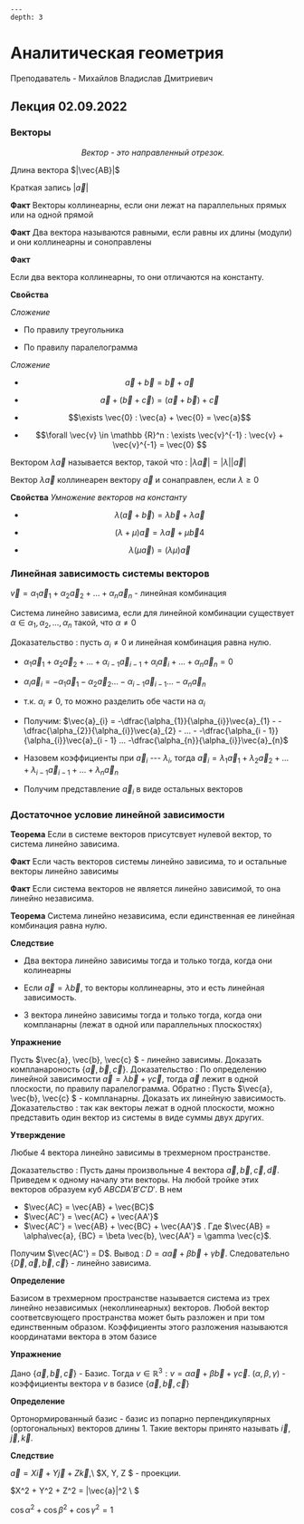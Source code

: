 ```{contents} Аналитическая геометрия
---
depth: 3
```

# Аналитическая геометрия

Преподаватель - Михайлов Владислав Дмитриевич

## Лекция 02.09.2022



### Векторы
$$\textit{Вектор - это направленный отрезок.}$$ 

Длина вектора $|\vec{AB}|$

Краткая запись  $|\vec{a}|$

**Факт**
Векторы коллинеарны, если они лежат на параллельных прямых или на одной прямой

**Факт**
Два вектора называются равными, если равны их длины (модули) и они коллинеарны и соноправлены

**Факт**

Если два вектора коллинеарны, то они отличаются на константу.


**Свойства**

*Сложение*

 - По правилу треугольника

 - По правилу паралелограмма

*Сложение*
- $$ \vec{a} + \vec{b} = \vec{b} + \vec{a}$$
- $$ \vec{a} + (\vec{b} + \vec{c}) = (\vec{a} + \vec{b}) + \vec{c} $$

- $$\exists \vec{0} : \vec{a} + \vec{0} = \vec{a}$$

- $$\forall \vec{v} \in \mathbb {R}^n : \exists \vec{v}^{-1} : \vec{v} + \vec{v}^{-1} = \vec{0} $$


Вектором $\lambda \vec{a}$ называется вектор, такой что : $|\lambda\vec{a}| = |\lambda||\vec{a}|$



Вектор $\lambda \vec{a}$ коллинеарен вектору $\vec{a}$ и сонаправлен, если $\lambda \geq 0$


**Свойства**
*Умножение векторов на константу*


- $$ \lambda (\vec{a} + \vec{b}) = \lambda\vec{b} + \lambda\vec{a}$$

- $$ (\lambda + \mu)\vec{a} = \lambda\vec{a} + \mu\vec{b}4$$

- $$\lambda(\mu\vec{a}) = (\lambda\mu)\vec{a}$$

### Линейная зависимость системы векторов


$\vec{v} = \alpha_{1} \vec{a}_{1} + \alpha_{2} \vec{a}_{2} + ... + \alpha_{n} \vec{a}_{n}$ - линейная комбинация

Система линейно зависима, если для линейной комбинации существует $\alpha \in {\alpha_{1}, \alpha_{2}, ... , \alpha_{n}}$ такой, что $\alpha \neq 0$


Доказательство : пусть $\alpha_{i} \neq 0$ и линейная комбинация равна нулю.


- $\alpha_{1} \vec{a}_{1} + \alpha_{2} \vec{a}_{2} + ... + \alpha_{i - 1} \vec{a}_{i - 1} + \alpha_{i} \vec{a}_{i} + ... + \alpha_{n} \vec{a}_{n} = 0$

- $\alpha_{i} \vec{a}_{i} = - \alpha_{1} \vec{a}_{1} - \alpha_{2} \vec{a}_{2} ... - \alpha_{i - 1} \vec{a}_{i - 1} ... - \alpha_{n} \vec{a}_{n}$

- т.к. $\alpha_{i} \neq 0$, то можно разделить обе части на $\alpha_{i}$

- Получим: $\vec{a}_{i} = -\dfrac{\alpha_{1}}{\alpha_{i}}\vec{a}_{1} - -\dfrac{\alpha_{2}}{\alpha_{i}}\vec{a}_{2} - ... - -\dfrac{\alpha_{i - 1}}{\alpha_{i}}\vec{a}_{i - 1} ... -\dfrac{\alpha_{n}}{\alpha_{i}}\vec{a}_{n}$

- Назовем коэффициенты при $\vec{a}_{i}$ --- $\lambda_{i}$, тогда $\vec{a}_{i} = \lambda_{1} \vec{a}_{1} + \lambda_{2} \vec{a}_{2} + ... + \lambda_{i - 1} \vec{a}_{i - 1} + ... + \lambda_{n} \vec{a}_{n}$

- Получим представление $\vec{a}_{i}$ в виде остальных векторов


### Достаточное условие линейной зависимости
**Теорема**
Если в системе векторов присутсвует нулевой вектор, то система линейно зависима.


**Факт**
Если часть векторов системы линейно зависима, то и остальные векторы линейно зависимы


**Факт**
Если система векторов не является линейно зависимой, то она линейно независима.

**Теорема**
Система линейно независима, если единственная ее линейная комбинация равна нулю.



**Следствие**


- Два вектора линейно зависимы тогда и только тогда, когда они колинеарны

- Если $\vec{a} = \lambda\vec{b}$, то векторы коллинеарны, это и есть линейная зависимость.

- $3$ вектора линейно зависимы тогда и только тогда, когда они компланарны (лежат в одной или параллельных плоскостях)

**Упражнение**

Пусть $\vec{a}, \vec{b}, \vec{c} $ - линейно зависимы. Доказать компланароность $\{\vec{a}, \vec{b}, \vec{c}\}$. Доказательство : По определению линейной зависимости $\vec{a} = \lambda \vec{b} + \gamma\vec{c}$, тогда $\vec{a}$ лежит в одной плоскости, по правилу паралелограмма. Обратно : Пусть $\vec{a}, \vec{b}, \vec{c} $ - компланарны. Доказать их линейную зависимость. Доказательство : так как векторы лежат в одной плоскости, можно представить один вектор из системы в виде суммы двух других.


**Утверждение**

Любые 4 вектора линейно зависимы в трехмерном пространстве.

Доказательство : Пусть даны произвольные 4 вектора $\vec{a}, \vec{b}, \vec{c}, \vec{d}$. Приведем к одному началу эти векторы. На любой тройке этих векторов образуем куб $ABCDA'B'C'D'$. В нем

- $\vec{AC} = \vec{AB} + \vec{BC}$
- $\vec{AC'} = \vec{AC} + \vec{AA'}$
- $\vec{AC'} = \vec{AB} + \vec{BC} + \vec{AA'}$ . Где $\vec{AB} = \alpha\vec{a}, {BC} = \beta \vec{b}, \vec{AA'} = \gamma \vec{c}$.

Получим $\vec{AC'} = D$. Вывод : $D = \alpha\vec{a} + \beta \vec{b} + \gamma \vec{b}$. Следовательно $\{\vec{D}, \vec{a}, \vec{b}, \vec{c}\}$ - линейно зависима.

**Определение**

Базисом в трехмерном пространстве называется система из трех линейно независимых (неколлинеарных) векторов. Любой вектор соответсвующего пространства может быть разложен и при том единственным образом. Коэффициенты этого разложения называются координатами вектора в этом базисе

**Упражнение**

Дано $\{\vec{a}, \vec{b}, \vec{c}\}$ - Базис. Тогда $v \in \mathbb {R}^3 : v = \alpha\vec{a} + \beta\vec{b} + \gamma\vec{c}.$ $(\alpha, \beta, \gamma)$ - коэффициенты вектора $v$ в базисе $\{\vec{a}, \vec{b}, \vec{c}\}$

**Определение**

Ортонормированный базис - базис из попарно перпендикулярных (ортогональных) векторов длины 1. Такие векторы принято называть $\vec{i}, \vec{j}, \vec{k}$.

**Следствие**

$\vec{a} = X\vec{i} + Y\vec{j} + Z\vec{k}$,\\ $X, Y, Z $ - проекции.

$X^2 + Y^2 + Z^2 = |\vec{a}|^2 \\ $

$\cos{\alpha}^2 + \cos{\beta}^2 + \cos{\gamma}^2 = 1$